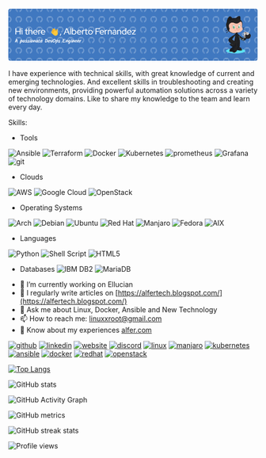 ![Header](./github-header-image.png)

I have experience with technical skills, with great knowledge of current and emerging technologies. And excellent skills in troubleshooting and creating new environments, providing powerful automation solutions across a variety of technology domains.
Like to share my knowledge to the team and learn every day. 

Skills:
* Tools

![Ansible](https://img.shields.io/badge/ansible-%231A1918.svg?style=for-the-badge&logo=ansible&logoColor=white)
![Terraform](https://img.shields.io/badge/terraform-%235835CC.svg?style=for-the-badge&logo=terraform&logoColor=white)
![Docker](https://img.shields.io/badge/docker-%230db7ed.svg?style=for-the-badge&logo=docker&logoColor=white)
![Kubernetes](https://img.shields.io/badge/kubernetes-%23326ce5.svg?style=for-the-badge&logo=kubernetes&logoColor=white)
![prometheus](https://img.shields.io/badge/prometheus%20-%23E6522C.svg?&style=for-the-badge&logo=prometheus&logoColor=white)
![Grafana](https://img.shields.io/badge/Grafana-F15A29?&style=for-the-badge&logo=grafana&logoColor=white)
![git](https://img.shields.io/badge/git%20-%23F05033.svg?&style=for-the-badge&logo=git&logoColor=white)

* Clouds

![AWS](https://img.shields.io/badge/AWS-%23FF9900.svg?style=for-the-badge&logo=amazon-aws&logoColor=white)
![Google Cloud](https://img.shields.io/badge/GoogleCloud-%234285F4.svg?style=for-the-badge&logo=google-cloud&logoColor=white)
![OpenStack](https://img.shields.io/badge/Openstack-%23f01742.svg?style=for-the-badge&logo=openstack&logoColor=white)

* Operating Systems

![Arch](https://img.shields.io/badge/Arch%20Linux-1793D1?logo=arch-linux&logoColor=fff&style=for-the-badge)
![Debian](https://img.shields.io/badge/Debian-D70A53?style=for-the-badge&logo=debian&logoColor=white)
![Ubuntu](https://img.shields.io/badge/Ubuntu-E95420?style=for-the-badge&logo=ubuntu&logoColor=white)
![Red Hat](https://img.shields.io/badge/Red%20Hat-EE0000?style=for-the-badge&logo=redhat&logoColor=white)
![Manjaro](https://img.shields.io/badge/Manjaro-34BE5B?style=for-the-badge&logo=manjaro&logoColor=white)
![Fedora](https://img.shields.io/badge/Fedora-0B57A4?style=for-the-badge&logo=fedora&logoColor=white)
![AIX](https://img.shields.io/badge/AIX-7BBA00?style=for-the-badge&logo=aix&logoColor=white)

* Languages

![Python](https://img.shields.io/badge/python-3670A0?style=for-the-badge&logo=python&logoColor=ffdd54)
![Shell Script](https://img.shields.io/badge/shell_script-%23121011.svg?style=for-the-badge&logo=gnu-bash&logoColor=white)
![HTML5](https://img.shields.io/badge/html5-%23E34F26.svg?style=for-the-badge&logo=html5&logoColor=white)

* Databases
![IBM DB2](https://img.shields.io/badge/IBM%20DB2-006699?style=for-the-badge&logo=ibmdb2&logoColor=white)
![MariaDB](https://img.shields.io/badge/MariaDB-003545?style=for-the-badge&logo=mariadb&logoColor=white)

- 🔭 I’m currently working on Ellucian 
- 📝 I regularly write articles on [https://alfertech.blogspot.com/](https://alfertech.blogspot.com/)
- 💬 Ask me about Linux, Docker, Ansible and New Technology 
- 📫 How to reach me: linuxxroot@gmail.com 
- 📄 Know about my experiences [alfer.com](alfer.com)


[<img src='https://cdn.jsdelivr.net/npm/simple-icons@3.0.1/icons/github.svg' alt='github' height='40'>](https://github.com/alfer71)  [<img src='https://cdn.jsdelivr.net/npm/simple-icons@3.0.1/icons/linkedin.svg' alt='linkedin' height='40'>](https://www.linkedin.com/in/alfer/)  [<img src='https://cdn.jsdelivr.net/npm/simple-icons@3.0.1/icons/icloud.svg' alt='website' height='40'>](https://alfertech.blogspot.com/)  [<img src='https://cdn.jsdelivr.net/npm/simple-icons@3.0.1/icons/discord.svg' alt='discord' height='40'>](alfer#6539)  [<img src='https://cdn.jsdelivr.net/npm/simple-icons@3.0.1/icons/linux.svg' alt='linux' height='40'>](https://www.linux.org/)  [<img src='https://cdn.jsdelivr.net/npm/simple-icons@3.0.1/icons/manjaro.svg' alt='manjaro' height='40'>](https://manjaro.org/)  [<img src='https://cdn.jsdelivr.net/npm/simple-icons@3.0.1/icons/kubernetes.svg' alt='kubernetes' height='40'>](https://kubernetes.io)  [<img src='https://cdn.jsdelivr.net/npm/simple-icons@3.0.1/icons/ansible.svg' alt='ansible' height='40'>](https://www.ansible.com/)  [<img src='https://cdn.jsdelivr.net/npm/simple-icons@3.0.1/icons/docker.svg' alt='docker' height='40'>](https://www.docker.com/)  [<img src='https://cdn.jsdelivr.net/npm/simple-icons@3.0.1/icons/redhat.svg' alt='redhat' height='40'>](https://www.redhat.com)  [<img src='https://cdn.jsdelivr.net/npm/simple-icons@3.0.1/icons/openstack.svg' alt='openstack' height='40'>](https://www.openstack.org/)  

[![Top Langs](https://github-readme-stats.vercel.app/api/top-langs/?username=alfer71)](https://github.com/anuraghazra/github-readme-stats)

![GitHub stats](https://github-readme-stats.vercel.app/api?username=alfer71&show_icons=true)  

![GitHub Activity Graph](https://activity-graph.herokuapp.com/graph?username=alfer71)  

![GitHub metrics](https://metrics.lecoq.io/alfer71)  

![GitHub streak stats](https://github-readme-streak-stats.herokuapp.com/?user=alfer71)  

![Profile views](https://gpvc.arturio.dev/alfer71)  
